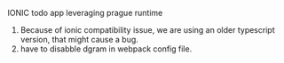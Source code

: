IONIC todo app leveraging prague runtime


1. Because of ionic compatibility issue, we are using an older typescript version, that might cause a bug.
2. have to disabble dgram in webpack config file.
